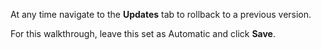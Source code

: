 At any time navigate to the **Updates** tab to rollback to a previous version.

For this walkthrough, leave this set as Automatic and click **Save**.

